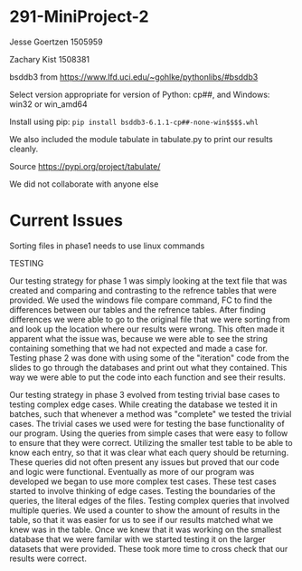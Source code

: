 # 291-MiniProject-2

Jesse Goertzen 1505959

Zachary Kist 1508381

bsddb3 from https://www.lfd.uci.edu/~gohlke/pythonlibs/#bsddb3 

  Select version appropriate for version of Python: cp##, and Windows: win32 or win_amd64
  
  Install using pip: `pip install bsddb3-6.1.1-cp##-none-win$$$$.whl`

We also included the module tabulate in tabulate.py to print our results cleanly. 

  Source https://pypi.org/project/tabulate/
  
We did not collaborate with anyone else
# Current Issues

Sorting files in phase1 needs to use linux commands

TESTING

Our testing strategy for phase 1 was simply looking at the text file that was created and comparing and contrasting to the refrence tables that were provided. We used the windows file compare command, FC to find the differences between our tables and the refrence tables. After finding differences we were able to go to the original file that we were sorting from and look up the location where our results were wrong. This often made it apparent what the issue was, because we were able to see the string containing something that we had not expected and made a case for. Testing phase 2 was done with using some of the "iteration" code from the slides to go through the databases and print out what they contained. This way we were able to put the code into each function and see their results.

Our testing strategy in phase 3 evolved from testing trivial base cases to testing complex edge cases. While creating the database we tested it in batches, such that whenever
a method was "complete" we tested the trivial cases. The trivial cases we used were for testing the base functionality of our program.
Using the queries from simple cases that were easy to follow to ensure that they were correct. Utilizing the smaller test table to be able to know each entry, so that
it was clear what each query should be returning. These queries did not often present any issues but proved that our code and logic were functional. Eventually as more of our program was developed we began to use more complex test cases. These test cases started to involve thinking of edge cases. Testing the boundaries of the queries, the literal edges of the files. Testing complex queries that involved multiple queries. We used a counter to show the amount of results in the table, so that it was easier for us to see if our results matched what we knew was in the table. Once we knew that it was working on the smallest database that we were familar with we started testing it on the larger datasets that were provided. These took more time to cross check that our results were correct.
